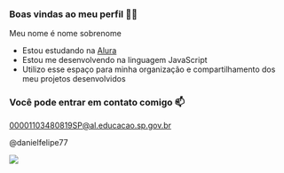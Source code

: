 ### Boas vindas ao meu perfil 💙💙
Meu nome é nome sobrenome
- Estou estudando na [Alura](https://www.alurastart.com.br/)
- Estou me desenvolvendo na linguagem JavaScript
- Utilizo esse espaço para minha organização e compartilhamento dos meu projetos desenvolvidos
### Você pode entrar em contato comigo 📫

00001103480819SP@al.educacao.sp.gov.br

@danielfelipe77


![](https://media1.tenor.com/m/7tED0_1VVTkAAAAC/%D0%BF%D1%80%D0%B8%D1%80%D0%BE%D0%B4%D0%B0-%D1%80%D0%B5%D1%87%D0%BA%D0%B0.gif)
